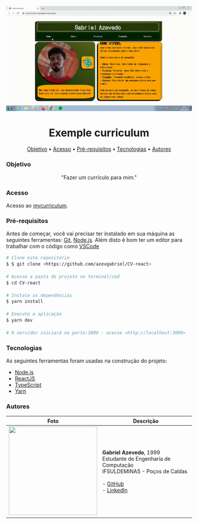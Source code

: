 <img  src="public/gif/intro.gif">

<h1 align="center">Exemple curriculum</h1>

<p align="center">
 <a href="#Objetivo">Objetivo</a> •
 <a href="#Acesso">Acesso</a> •
 <a href="#Pré-requisitos">Pré-requisitos</a> • 
 <a href="#Tecnologias">Tecnologias</a> • 
 <a href="#Autores">Autores</a>
</p>


### Objetivo

<p align="center">"Fazer um currículo para mim."</p>

### Acesso

Acesso ao [mycurriculum](https://mycurriculum-azevgabriel.vercel.app/).

### Pré-requisitos

Antes de começar, você vai precisar ter instalado em sua máquina as seguintes ferramentas:
[Git](https://git-scm.com), [Node.js](https://nodejs.org/en/). 
Além disto é bom ter um editor para trabalhar com o código como [VSCode](https://code.visualstudio.com/)

```bash
# Clone este repositório
$ $ git clone <https://github.com/azevgabriel/CV-react>

# Acesse a pasta do projeto no terminal/cmd
$ cd CV-react

# Instale as dependências
$ yarn install

# Execute a aplicação
$ yarn dev

# O servidor iniciará na porta:3000 - acesse <http://localhost:3000>
```

### Tecnologias

As seguintes ferramentas foram usadas na construção do projeto:

- [Node.js](https://nodejs.org/en/)
- [ReactJS](https://pt-br.reactjs.org/)
- [TypeScript](https://www.typescriptlang.org/)
- [Yarn](https://yarnpkg.com/)

### Autores

Foto   | Descrição
--------- | ------
<img src="https://github.com/azevgabriel.png" width="240" height="240"/>| <strong>Gabriel Azevedo</strong>, 1999 </br> Estudante de Engenharia de Computação </br>IFSULDEMINAS - Poços de Caldas</br></br> - <a href="https://github.com/azevgabriel">GitHub</a> </br> - <a href="https://www.linkedin.com/in/azevgabriel/">LinkedIn</a>

